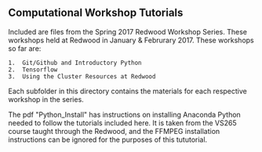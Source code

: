 ## Computational Workshop Tutorials 

Included are files from the Spring 2017 Redwood Workshop Series. These workshops held at Redwood in January & Februrary 2017. These workshops so far are:  

	1.  Git/Github and Introductory Python  
	2.  Tensorflow   
	3.  Using the Cluster Resources at Redwood
 
Each subfolder in this directory contains the materials for each respective workshop in the series.   

The pdf "Python_Install" has instructions on installing Anaconda Python needed to follow the tutorials included here. It is taken from the VS265 course taught through the Redwood, and the FFMPEG installation instructions can be ignored for the purposes of this tututorial.  

